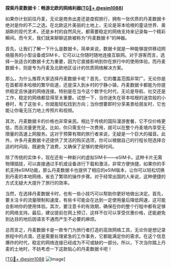 **探索丹麦数据卡：畅游北欧的网络利器[[TG💪+ @esim1088](https://t.me/s/esim1088)]**

如果你计划前往丹麦，无论是商务出差还是度假旅行，拥有一张优质的丹麦数据卡绝对是你的不二之选。在北欧这片美丽的土地上，无论是哥本哈根的童话世界、奥胡斯的现代艺术，还是乡村的自然风光，都需要稳定的网络支持来记录每一个精彩瞬间。而今天，我们就来聊聊这款被称为“丹麦数据卡”的神器。

首先，让我们了解一下什么是数据卡。简单来说，数据卡就是一种能够提供移动网络服务的小型设备或SIM卡，它可以让你随时随地连接互联网。对于游客而言，选择一张适合的数据卡尤为重要，因为它直接影响到你在旅行中的使用体验。而丹麦数据卡，则是专为丹麦及北欧地区设计的优质网络解决方案。

那么，为什么推荐大家选择丹麦数据卡呢？首先，它的覆盖范围非常广。无论你是在首都哥本哈根的繁华街道，还是深入到乡村的宁静小镇，丹麦数据卡都能为你提供稳定且快速的网络连接。特别是在当今这个数字化时代，无论是导航、社交还是工作，稳定的网络都显得至关重要。试想一下，当你迷失在哥本哈根的迷宫般的小巷时，有了这张卡，你就能轻松找到方向；当你想要即时分享美景给朋友时，它也能让你毫无压力地上传照片和视频。

其次，丹麦数据卡的价格也非常亲民。相比于传统的国际漫游套餐，它不仅价格更低，而且流量更充足。比如，你只需支付一次费用，就可以在整个丹麦境内享受无限量的高速上网服务。这对于预算有限的旅行者来说，无疑是一个巨大的福音。此外，许多丹麦数据卡还提供了灵活的购买选项，你可以根据自己的行程长短选择合适的时间段，既避免了浪费，又确保了足够的使用时间。

除了传统的实体卡，现在还有一种新兴的虚拟SIM卡——eSIM卡。这种卡片无需物理插拔，可以直接通过手机或设备进行下载和激活，非常方便快捷。如果你的手机支持eSIM功能，那么丹麦数据卡也提供了相应的eSIM版本，让你可以轻松切换到丹麦的本地网络，省去了繁琐的操作步骤。对于经常出国的人来说，这种便捷的方式无疑大大提升了旅行的效率。

当然，在选择丹麦数据卡时，也有一些小技巧可以帮助你更好地做出决定。首先，要关注卡的流量限制和速度，有些卡可能会在达到一定使用量后降低网速，这可能会影响你的使用体验。其次，要注意卡的有效期，确保在你的整个行程中都有足够的网络支持。最后，建议提前在网上预订，这样不仅可以享受优惠价格，还能避免到达目的地后因语言不通而产生不必要的麻烦。

总而言之，丹麦数据卡是一款专门为旅行者打造的高效网络工具，无论你是想记录旅程中的点滴，还是需要处理紧急的工作事务，它都能满足你的需求。在这个信息爆炸的时代，稳定的网络连接已经成为不可或缺的一部分。所以，下次当你踏上丹麦的土地时，不妨考虑一下这款贴心的丹麦数据卡吧！

[[TG💪+ @esim1088](https://t.me/s/esim1088) ![Image](https://i.postimg.cc/4NQfJmqS/Snipaste-2025-05-13-00-14-12.png)]